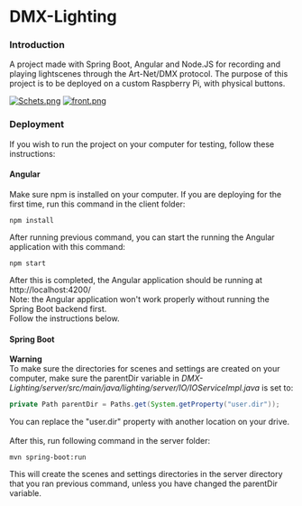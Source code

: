 # DMX-Lighting

### Introduction

A project made with Spring Boot, Angular and Node.JS for recording and playing lightscenes through the Art-Net/DMX protocol.
The purpose of this project is to be deployed on a custom Raspberry Pi, with physical buttons. 

[![Schets.png](https://i.postimg.cc/6q9tGFf1/Schets.png)](https://postimg.cc/YGyJ5nV1)
[![front.png](https://i.postimg.cc/43J5q5wR/front.png)](https://postimg.cc/9DnZqyvL)

### Deployment

If you wish to run the project on your computer for testing, follow these instructions:

#### Angular

Make sure npm is installed on your computer.
If you are deploying for the first time, run this command in the client folder:

```
npm install
```

After running previous command, you can start the running the Angular application with this command:

```
npm start
```

After this is completed, the Angular application should be running at http://localhost:4200/<br>
Note: the Angular application won't work properly without running the Spring Boot backend first.<br> 
Follow the instructions below.

#### Spring Boot

**Warning**<br>
To make sure the directories for scenes and settings are created on your computer, make sure the parentDir variable in 
*DMX-Lighting/server/src/main/java/lighting/server/IO/IOServiceImpl.java* is set to:

```java
private Path parentDir = Paths.get(System.getProperty("user.dir"));
```
You can replace the "user.dir" property with another location on your drive.
<br>
<br>
After this, run following command in the server folder:
```
mvn spring-boot:run
```

This will create the scenes and settings directories in the server directory that you ran previous command, unless you have changed the parentDir variable.




